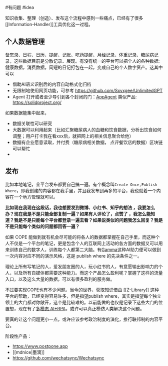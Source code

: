 #有问题 #idea 

知识收集、整理（创造）、发布这个流程中感到一些痛点，已经有了很多[[Information-Handler]]工具优化这一过程。

## 个人数据管理
备忘录、日程、日历、提醒、记账、吃药提醒、月经记录、体重记录、糖尿病记录，这些数据目前是分散记录、展现。有没有统一的平台可以把个人的各种数据: 健康数据，消费数据，简短的日记打包在一起，变成自己的个人数字资产。这其中可以
- 借助AI语义识别后的内容自动格式化归档
- 无限制地使用网页功能，可参考 https://github.com/Sxvxgee/UnlimitedGPT
- Agent 打开或者至少导引到各个封闭的门：[AppAgent](https://github.com/mnotgod96/AppAgent)
类似产品: https://solidproject.org/

如果数据能集中起来，

- 数据关联性可以研究
- 大数据可以利用起来（比如汇聚糖尿病人的血糖和饮食数据，分析出饮食如何调整；用户打卡我在看xxx后，就把网上的相关信息聚合给他）
- 数据有企业愿意读取，并付费（糖尿病相关数据， 点评餐饮店的数据）区块链可以帮忙
-
## 发布
比如本地笔记，全平台发布都要自己搞一遍。有个概念叫`Create Once,Publish Where`，即我创建的内容都在我手里，并且我发布到再多的平台，我也就着一个内容在一个地方管理就可以。

**比如现在我现在这段话，我也想要发到微博、小红书、知乎的想法 ，我要怎么办？现在我是不是只能全部复制一遍？如果有人评论了，点赞了 ，我怎么能知道？我是不是只能每个平台都登录一遍去看？如果说类似的问题我怎么回复？我是不是只能每个类似的问题都回答一遍？**

如果 COPE 能做到就有机会尽可能的将各人的数据都掌握在自己手里，而这种个人不仅是一个平台的笔记，更是包含个人的互联网上活动的各方面的数据又可以用来训练自己的数字人，训练每个人都第二大脑。有[Gamma](https://mp.weixin.qq.com/s/_78mYK_Bue2IIZCpJrT-NQ)这种AI助力便可以做到一次内容对应不同的演示风格，这是 publish where 的先决条件之一。

理论上所有写笔记的人，爱发朋友圈的人，玩小红书的人，有意愿输出影响力的个人，以及所有自媒体都需要这种能力。而这个产品怎么盈利呢？掌握了这样的流量入口，以及这么大量的数据，可以有很多盈利的服务做。

不过要实现COPE也有不少问题。当今的世界，获取知识借由 [[Z-Library]] 这种平台的帮助，已经变得容易许多，但是指望publish where，其实是指望每个独立领土的大门都对你敞开，这个是比较难的。以前能做的也仅是记录下这些大门的位置想，现在有了[多模态 AI+RPA](https://www.induced.ai/)，或许可以真正模仿人类解决这个问题。

要真的让这个问题更小一点，或许应该参考政治制度的演化，推行联邦制的内容平台。

阶段性产品：
- https://www.postpone.app
- [[mdnice|墨滴]]
- https://github.com/wechatsync/Wechatsync